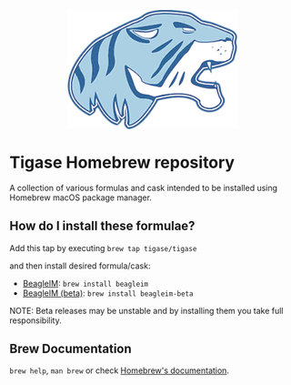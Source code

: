 <p align="center">
  <a href="https://tigase.net/">
    <img
      alt="Highly optimized, extremely modular and very flexible XMPP/Jabber server"
      src="https://github.com/tigase/website-assets/blob/master/tigase/images/tigase-logo.png?raw=true"
      width="300"
    />
  </a>
</p>

# Tigase Homebrew repository

A collection of various formulas and cask intended to be installed using Homebrew macOS package manager.

## How do I install these formulae?

Add this tap by executing `brew tap tigase/tigase`

and then install desired formula/cask:
* [BeagleIM](https://beagle.im/): `brew install beagleim`
* [BeagleIM (beta)](https://beagle.im/): `brew install beagleim-beta`

NOTE: Beta releases may be unstable and by installing them you take full responsibility.

## Brew Documentation
`brew help`, `man brew` or check [Homebrew's documentation](https://docs.brew.sh).


